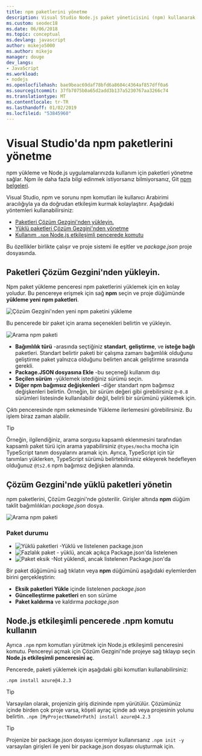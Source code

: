 ```yaml
---
title: npm paketlerini yönetme
description: Visual Studio Node.js paket yöneticisini (npm) kullanarak paketleri yönetmenize yardımcı olur.
ms.custom: seodec18
ms.date: 06/06/2018
ms.topic: conceptual
ms.devlang: javascript
author: mikejo5000
ms.author: mikejo
manager: douge
dev_langs:
- JavaScript
ms.workload:
- nodejs
ms.openlocfilehash: bae9beac69daf78bfd6a8604c4364af857dff0a6
ms.sourcegitcommit: 37fb7075b0a65d2add3b137a5230767aa3266c74
ms.translationtype: MT
ms.contentlocale: tr-TR
ms.lasthandoff: 01/02/2019
ms.locfileid: "53845960"
---
```

# <a name="manage-npm-packages-in-visual-studio"></a>Visual Studio'da npm paketlerini yönetme

npm yükleme ve Node.js uygulamalarınızda kullanım için paketleri yönetme sağlar. Npm ile daha fazla bilgi edinmek istiyorsanız bilmiyorsanız, Git [npm belgeleri](https://docs.npmjs.com/).

Visual Studio, npm ve sorunu npm komutları ile kullanıcı Arabirimi aracılığıyla ya da doğrudan etkileşim kurmak kolaylaştırır. Aşağıdaki yöntemleri kullanabilirsiniz:
* [Paketleri Çözüm Gezgini'nden yükleyin.](#npmInstallWindow)
* [Yüklü paketleri Çözüm Gezgini'nden yönetme](#solutionExplorer)
* [Kullanım `.npm` Node.js etkileşimli pencerede komutu](#interactive)

Bu özellikler birlikte çalışır ve proje sistemi ile eşitler ve *package.json* proje dosyasında.

## <a name="npmInstallWindow"></a> Paketleri Çözüm Gezgini'nden yükleyin.

Npm paket yükleme penceresi npm paketlerini yüklemek için en kolay yoludur. Bu pencereye erişmek için sağ **npm** seçin ve proje düğümünde **yükleme yeni npm paketleri**.

![Çözüm Gezgini'nden yeni npm paketini yükleme](../javascript/media/solution-explorer-install-package.png)

Bu pencerede bir paket için arama seçenekleri belirtin ve yükleyin. 

![Arama npm paketi](../javascript/media/search-package.png)

* **Bağımlılık türü** -arasında seçtiğiniz **standart**, **geliştirme**, ve **isteğe bağlı** paketleri. Standart belirtir paketi bir çalışma zamanı bağımlılık olduğunu geliştirme paket yalnızca olduğunu belirten ancak geliştirme sırasında gerekli.
* **Package.JSON dosyasına Ekle** -bu seçeneği kullanım dışı
* **Seçilen sürüm** -yüklemek istediğiniz sürümü seçin.
* **Diğer npm bağımsız değişkenleri** -diğer standart npm bağımsız değişkenleri belirtin. Örneğin, bir sürüm değeri gibi girebilirsiniz `@~0.8` sürümleri listesinde kullanılabilir değil, belirli bir sürümünü yüklemek için.

Çıktı penceresinde npm sekmesinde Yükleme ilerlemesini görebilirsiniz. Bu işlem biraz zaman alabilir.

> [!TIP]
> Örneğin, ilgilendiğiniz, arama sorgusu kapsamlı eklenmesini tarafından kapsamlı paket türü için arama yapabilirsiniz `@types/mocha` mocha için TypeScript tanım dosyalarını aramak için. Ayrıca, TypeScript için tür tanımları yüklerken, TypeScript sürümü belirtebilirsiniz ekleyerek hedefleyen olduğunuz `@ts2.6` npm bağımsız değişken alanında.

## <a name="solutionExplorer"></a>Çözüm Gezgini'nde yüklü paketleri yönetin

npm paketlerini, Çözüm Gezgini'nde gösterilir. Girişler altında **npm** düğüm taklit bağımlılıkları *package.json* dosya.

![Arama npm paketi](../javascript/media/solution-explorer-status.png)

### <a name="package-status"></a>Paket durumu
* ![Yüklü paketleri](../javascript/media/installed-npm.png) -Yüklü ve listelenen package.json
* ![Fazlalık paket](../javascript/media/extraneous-npm.png) - yüklü, ancak açıkça Package.json'da listelenen
* ![Paket eksik](../javascript/media/missing-npm.png) -Not yüklendi, ancak listelenen Package.json'da

Bir paket düğümünü sağ tıklatın veya **npm** düğümünü aşağıdaki eylemlerden birini gerçekleştirin:
* **Eksik paketleri Yükle** içinde listelenen *package.json*
* **Güncelleştirme paketleri** en son sürüme
* **Paket kaldırma** ve kaldırma *package.json*

## <a name="interactive"></a>Node.js etkileşimli pencerede .npm komutu kullanın

Ayrıca `.npm` npm komutları yürütmek için Node.js etkileşimli penceresini komutu. Pencereyi açmak için Çözüm Gezgini'nde projeye sağ tıklayıp seçin **Node.js etkileşimli penceresini aç**.

Pencerede, paketi yüklemek için aşağıdaki gibi komutları kullanabilirsiniz:

`.npm install azure@4.2.3`
 
 > [!Tip]
 > Varsayılan olarak, projenizin giriş dizininde npm yürütülür. Çözümünüz içinde birden çok proje varsa, köşeli ayraç içinde adı veya projesinin yolunu belirtin. 
 > `.npm [MyProjectNameOrPath] install azure@4.2.3`

 > [!Tip]
 > Projenize bir package.json dosyası içermiyor kullanırsanız `.npm init -y` varsayılan girişleri ile yeni bir package.json dosyası oluşturmak için. 